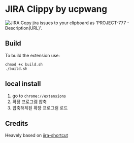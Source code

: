 # JIRA Clippy by ucpwang
![JIRA ](src/jira-clippy-logo-64.png)
Copy jira issues to your clipboard as 'PROJECT-777 - Description(URL)'.

## Build
To build the extension use:
```
chmod +x build.sh
./build.sh
```

## local install
1. go to `chrome://extensions`
2. 확장 프로그램 압축
3. 압축해제된 확장 프로그램 로드

## Credits
Heavely based on [jira-shortcut](https://github.com/ucpwang/jira-shortcut)
